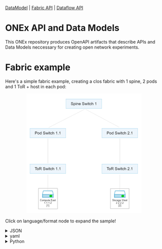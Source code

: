 [DataModel](https://redocly.github.io/redoc/?url=https://raw.githubusercontent.com/open-network-experiments/models/main/docs/onexdatamodel_openapi.yaml)
| [Fabric API](https://redocly.github.io/redoc/?url=https://raw.githubusercontent.com/open-network-experiments/models/main/docs/onexfabric_openapi.yaml)
| [Dataflow API](https://redocly.github.io/redoc/?url=https://raw.githubusercontent.com/open-network-experiments/models/main/docs/onexdataflow_openapi.yaml)
# ONEx API and Data Models
This ONEx repository produces OpenAPI artifacts that describe APIs and Data Models neccessary for creating open network experiments.

# Fabric example

Here's a simple fabric example, creating a clos fabric with 1 spine, 2 pods and 1 ToR + host in each pod:

<p align="center">
    <img src="./assets/sample_fabric.png" />
</p>

Click on language/format node to expand the sample!

<details><summary>JSON</summary>
<p>

```json
{
    "choice": "spine_pod_rack",
    "spine_pod_rack": {
        "spines": [
            {
                "count": 1
            }
        ],
        "pods": [
            {
                "count": 2,
                "pod_profile_name": [ "Pod Profile 1" ]
            }
        ],
        "pod_profiles": [
            {
                "name": "Pod Profile 1",
                "pod_switch": {
                    "count": 1
                },
                "rack": {
                    "rack_profile_names": [ "Rack Profile 1" ]
                }
            }
        ],
        "rack_profiles": [
            {
                "name": "Rack Profile 1",
                "tor_to_pod_oversubscription": "2:1"
            }
        ]
    }
}
```
</p>
</details>

<details><summary>yaml</summary>
<p>


```yaml
choice: spine_pod_rack
spine_pod_rack:
  spines:
  - count: 1
  pods:
  - count: 2
    pod_profile_name:
    - Pod Profile 1
  pod_profiles:
  - name: Pod Profile 1
    pod_switch:
      count: 1
    rack:
      rack_profile_names:
      - Rack Profile 1
  rack_profiles:
  - name: Rack Profile 1
    tor_to_pod_oversubscription: '2:1'
```
</p>
</details>


<details><summary>Python</summary>
<p>

```python
def fabric_sample():
    config = onex.api().config()
    config.fabric.spine_pod_rack.spines.add(count=1)
    config.fabric.spine_pod_rack.pods.add(
        count=2,
        pod_profile_name=["Pod Profile 1"]
    )

    pod_profile = config.fabric.spine_pod_rack.pod_profiles.add(name="Pod Profile 1")
    pod_profile.pod_switch.count = 1
    rack_profile = config.fabric.spine_pod_rack.rack_profiles.add(
        name="Rack Profile 1",
        tor_to_pod_oversubscription="2:1"
    )
    pod_profile.rack.rack_profile_names = [ rack_profile.name ]
```
</p>
</details>

